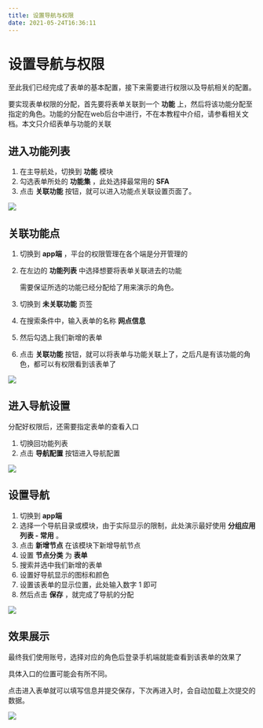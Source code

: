 ```yaml
---
title: 设置导航与权限
date: 2021-05-24T16:36:11
---
```


# 设置导航与权限

至此我们已经完成了表单的基本配置，接下来需要进行权限以及导航相关的配置。

要实现表单权限的分配，首先要将表单关联到一个 **功能** 上，然后将该功能分配至指定的角色。功能的分配在web后台中进行，不在本教程中介绍，请参看相关文档。本文只介绍表单与功能的关联

## 进入功能列表

1. 在主导航处，切换到 **功能** 模块
2. 勾选表单所处的 **功能集** ，此处选择最常用的 **SFA**
3. 点击 **关联功能** 按钮，就可以进入功能点关联设置页面了。

![](http://apaas.wxchina.com:8881/wp-content/uploads/%E8%BF%9B%E5%85%A5%E5%8A%9F%E8%83%BD%E5%88%97%E8%A1%A8.jpg)

## 关联功能点

1. 切换到 **app端** ，平台的权限管理在各个端是分开管理的

2. 在左边的 **功能列表** 中选择想要将表单关联进去的功能

   需要保证所选的功能已经分配给了用来演示的角色。

3. 切换到 **未关联功能** 页签

4. 在搜索条件中，输入表单的名称 **网点信息**

5. 然后勾选上我们新增的表单
6. 点击 **关联功能** 按钮，就可以将表单与功能关联上了，之后凡是有该功能的角色，都可以有权限看到该表单了

![](http://apaas.wxchina.com:8881/wp-content/uploads/%E5%85%B3%E8%81%94%E5%8A%9F%E8%83%BD.jpg)

## 进入导航设置

分配好权限后，还需要指定表单的查看入口

1. 切换回功能列表
2. 点击 **导航配置** 按钮进入导航配置

![](http://apaas.wxchina.com:8881/wp-content/uploads/%E8%BF%9B%E5%A6%82%E5%AF%BC%E8%88%AA%E8%AE%BE%E7%BD%AE.jpg)

## 设置导航

1. 切换到 **app端**
2. 选择一个导航目录或模块，由于实际显示的限制，此处演示最好使用 **分组应用列表 - 常用** 。
3. 点击 **新增节点** 在该模块下新增导航节点
4. 设置 **节点分类** 为 **表单**
5. 搜索并选中我们新增的表单
6. 设置好导航显示的图标和颜色
7. 设置该表单的显示位置，此处输入数字 1 即可
8. 然后点击 **保存** ，就完成了导航的分配

![](http://apaas.wxchina.com:8881/wp-content/uploads/%E8%AE%BE%E7%BD%AE%E5%AF%BC%E8%88%AA.jpg)

## 效果展示

最终我们使用账号，选择对应的角色后登录手机端就能查看到该表单的效果了

具体入口的位置可能会有所不同。

点击进入表单就可以填写信息并提交保存，下次再进入时，会自动加载上次提交的数据。

![](http://apaas.wxchina.com:8881/wp-content/uploads/%E6%89%8B%E6%9C%BA%E7%AB%AF%E6%95%88%E6%9E%9C.jpg)